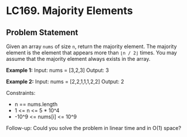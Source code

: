 # LC169. Majority Elements

## Problem Statement

Given an array `nums` of size `n`, return the majority element. The majority element is the element that appears more than `⌊n / 2⌋` times. You may assume that the majority element always exists in the array.

**Example 1:**
Input: nums = [3,2,3]
Output: 3

**Example 2:**
Input: nums = [2,2,1,1,1,2,2]
Output: 2

Constraints:
- n == nums.length
- 1 <= n <= 5 * 10^4
- -10^9 <= nums[i] <= 10^9

Follow-up: Could you solve the problem in linear time and in O(1) space?